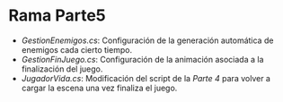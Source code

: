 # Rama Parte5

+ _GestionEnemigos.cs_: Configuración de la generación automática de enemigos cada cierto tiempo.
+ _GestionFinJuego.cs_: Configuración de la animación asociada a la finalización del juego.
+ _JugadorVida.cs_: Modificación del script de la _Parte 4_ para volver a cargar la escena una vez finaliza el juego.
